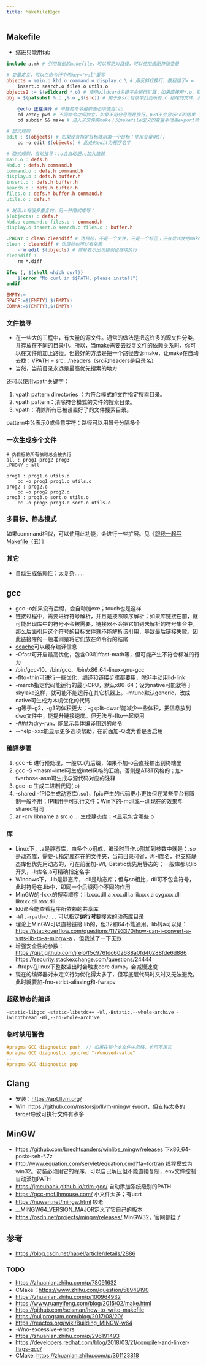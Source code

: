 ```yaml
---
title: Makefile和gcc
---
```


## Makefile

* 缩进只能用tab

```makefile
include a.mk # 引用其他的makefile，可以写绝对路径，可以使用通配符和变量

# 变量定义，可以在命令行中用key="val"重写
objects = main.o kbd.o command.o display.o \ # 用反斜杠换行，教程错了= =
    insert.o search.o files.o utils.o
objects2 := $(wildcard *.o) # 使用wildcard关键字会进行扩展；如果直接用*.o，那就是普通的*.o，（效果应该是在command中当作shell命令会生效，但makefile自动推导无效）
obj = $(patsubst %.c ,%.o ,$(src)) # 用于从src目录中找到所有.c 结尾的文件，并将其替换为.o文件，并赋值给obj

    @echo 正在编译 # 单独的命令最前面必须使用tab
    cd /etc; pwd # 不同命令之间独立，如果不用分号而是换行，pwd不会显示cd的结果
    cd subdir && make # 进入子文件夹make；父makefile定义的变量手动用export命令可以传递到子makefile中，但SHELL和MAKEFLAGS变量会自动传递

# 显式规则
edit : $(objects) # 如果没有指定目标就用第一个目标；使用变量用$()
    cc -o edit $(objects) # 此处的edit为程序名字

# 隐式规则，自动推导：.o会自动把.c加入依赖
main.o : defs.h
kbd.o : defs.h command.h
command.o : defs.h command.h
display.o : defs.h buffer.h
insert.o : defs.h buffer.h
search.o : defs.h buffer.h
files.o : defs.h buffer.h command.h
utils.o : defs.h

# 发现.h有很多重复的，另一种隐式推导：
$(objects) : defs.h
kbd.o command.o files.o : command.h
display.o insert.o search.o files.o : buffer.h

.PHONY : clean cleandiff # 伪目标，不是一个文件，只是一个标签；只有显式使用make clean才会生效
clean : cleandiff # 伪目标也可以有依赖
    -rm edit $(objects) # 减号表示出现错误也继续执行
cleandiff :
    rm *.diff

ifeq (, $(shell which curl))
    $(error "No curl in $$PATH, please install")
endif

EMPTY:=
SPACE:=$(EMPTY) $(EMPTY)
COMMA:=$(EMPTY),$(EMPTY)
```

### 文件搜寻

* 在一些大的工程中，有大量的源文件。通常的做法是把这许多的源文件分类，并存放在不同的目录中。所以，当make需要去找寻文件的依赖关系时，你可以在文件前加上路径。但最好的方法是把一个路径告诉make，让make在自动去找：VPATH = src:../headers（src和headers是目录名）
* 当然，当前目录永远是最高优先搜索的地方

还可以使用vpath关键字：

1. vpath pattern directories ：为符合模式的文件指定搜索目录。
2. vpath pattern：清除符合模式的文件的搜索目录。
3. vpath：清除所有已被设置好了的文件搜索目录。

pattern中%表示0或任意字符；路径可以用冒号分隔多个

### 一次生成多个文件

```
# 伪目标的所有依赖总会被执行
all : prog1 prog2 prog3
.PHONY : all

prog1 : prog1.o utils.o
    cc -o prog1 prog1.o utils.o
prog2 : prog2.o
    cc -o prog2 prog2.o
prog3 : prog3.o sort.o utils.o
    cc -o prog3 prog3.o sort.o utils.o
```

### 多目标、静态模式

如果command相似，可以使用此功能，会进行一些扩展。见《[跟我一起写 Makefile（五）](https://blog.csdn.net/haoel/article/details/2890)》

### 其它

* 自动生成依赖性：太复杂……

## gcc

* gcc -o如果没有后缀，会自动加exe；touch也是这样
* 链接过程中，需要进行符号解析，并且是按照顺序解析；如果库链接在前，就可能出现库中的符号不会被需要，链接器不会把它加到未解析的符号集合中，那么后面引用这个符号的目标文件就不能解析该引用，导致最后链接失败。因此链接库的一般准则是将它们放在命令行的结尾
* [ccache](https://github.com/ccache/ccache)可以缓存编译信息
* -Ofast可开启最高优化，包含O3和ffast-math等，但可能产生不符合标准的行为
* /bin/gcc-10、/bin/gcc、/bin/x86_64-linux-gnu-gcc
* -flto=thin可进行一些优化，编译和链接步骤都要用，除非手动用lld-link
* -march指定代码能运行的最小CPU，默认x86-64；设为native可能就等于skylake这样，就可能不能运行在其它机器上。-mtune默认generic，改成native可生成为本机优化的代码
* -g等于-g2，-g3的体积更大；-gsplit-dwarf能减少一些体积，把信息放到dwo文件中，能提升链接速度。但无法与-flto一起使用
* -###为dry-run，能显示具体编译用到的命令
* --help=xxx能显示更多选项帮助，在前面加-Q改为看是否启用

### 编译步骤

1. gcc -E 进行预处理，一般以.i为后缀，如果不加-o会直接输出到终端里
2. gcc -S -masm=intel可生成intel风格的汇编，否则是AT&T风格的；加-fverbose-asm可生成与源代码对应的注释
3. gcc -c 生成二进制代码(.o)
4. -shared -fPIC生成动态库(.so)，fpic产生的代码更小更快但在某些平台有限制一般不用；fPIE用于可执行文件；Win下的-mdll或--dll现在的效果与shared相同
5. ar -crv libname.a src.o ... 生成静态库；-t显示包含哪些.o

### 库

* Linux下，.a是静态库，由多个.o组成，编译时当作.o附加到参数中就是；.so是动态库，需要-L指定库存在的文件夹，当前目录可省，再-l库名，也支持静态库但优先用动态的，可在前面加-Wl,-Bstatic优先用静态的；一般库都以lib开头，-l:库名.a可精确指定名字
* Windows下，.lib是静态库，.dll是动态库；但与so相比，dll可不包含符号，此时符号在.lib中，即同一个后缀两个不同的作用
* MinGW的-lxxx的搜索顺序：libxxx.dll.a xxx.dll.a libxxx.a cygxxx.dll libxxx.dll xxx.dll
* ldd命令能查看程序所依赖的共享库
* `-Wl,-rpath=/...` 可以指定**运行时**要搜索的动态库目录
* 理论上MinGW可以直接链接.lib的，但32和64不能通用。lib转a可以见：https://stackoverflow.com/questions/11793370/how-can-i-convert-a-vsts-lib-to-a-mingw-a ，但我试了一下无效
* 增强安全性的参数：https://gist.github.com/jrelo/f5c976fdc602688a0fd40288fde6d886 https://security.stackexchange.com/questions/24444
* -ftrapv在linux下整数溢出时会触发core dump，会减慢速度
* 现在的编译器对未定义行为优化得太多了，但写底层代码时又时又无法避免。此时就要加-fno-strict-aliasing和-fwrapv

### 超级静态的编译

```
-static-libgcc -static-libstdc++ -Wl,-Bstatic,--whole-archive -lwinpthread -Wl,--no-whole-archive
```

### 临时禁用警告

```c
#pragma GCC diagnostic push  // 如果在整个本文件中忽略，也可不用它
#pragma GCC diagnostic ignored "-Wunused-value"
...
#pragma GCC diagnostic pop
```

## Clang

* 安装：https://apt.llvm.org/
* Win: https://github.com/mstorsjo/llvm-mingw 有ucrt，但支持太多的target导致可执行文件有点多

## MinGW

* https://github.com/brechtsanders/winlibs_mingw/releases 下x86_64-posix-seh-*.7z
* http://www.equation.com/servlet/equation.cmd?fa=fortran 线程模式为win32。安装必须用它的程序，可以自己解压但不能直接复制，env文件控制自动添加PATH
* https://jmeubank.github.io/tdm-gcc/ 自动添加系统级别的PATH
* https://gcc-mcf.lhmouse.com/ 小文件太多；有ucrt
* https://nuwen.net/mingw.html 较老
* __MINGW64_VERSION_MAJOR定义了它自己的版本
* https://osdn.net/projects/mingw/releases/ MinGW32，官网都挂了

## 参考

* https://blog.csdn.net/haoel/article/details/2886

### TODO

* https://zhuanlan.zhihu.com/p/78091632
* CMake：https://www.zhihu.com/question/58949190
* https://zhuanlan.zhihu.com/p/100964932
* https://www.ruanyifeng.com/blog/2015/02/make.html
* https://github.com/seisman/how-to-write-makefile
* https://nullprogram.com/blog/2017/08/20/
* https://reactos.org/wiki/Building_MINGW-w64
* -Wno-excessive-errors
* https://zhuanlan.zhihu.com/p/296191493
* https://developers.redhat.com/blog/2018/03/21/compiler-and-linker-flags-gcc/
* CMake: https://zhuanlan.zhihu.com/p/361123818
